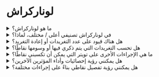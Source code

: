 # لوناركراش

<details>

<summary>ما هو لوناركراش؟</summary>

لوناركراش هي منصة تستخدم التعلم الآلي وتحليل البيانات لتوفير رؤى حول أسواق العملات المشفرة. تحلل نشاط وسائل التواصل الاجتماعي ومشاعر المستخدمين لتقديم رؤية شاملة لمختلف العملات المشفرة. تهدف المنصة إلى مساعدة المستثمرين على اتخاذ قرارات مستنيرة من خلال مقاييس وتحليلات فورية.

نستخدم لوناركراش كمزود بيانات في هذا التحدي.

يمكن العثور على مزيد من المعلومات حول لوناركراش [هنا](https://lunarcrush.com/faq).

</details>

<details>

<summary>في لوناركراش تصنيفي أعلى / مختلف، لماذا؟</summary>

نستخدم نظام تصنيف داخلي لضمان فرص أكثر عدالة لجميع المشاركين.

</details>

<details>

<summary>هل هناك قيود على عدد التغريدات أو إعادة التغريد؟</summary>

لا، فقط تجنب القيام بالترويج المفرط أو استخدام وسوم غير ذات صلة.

</details>

<details>

<summary>هل تحسب التغريدات التي يتم ذكري فيها أو وسومها نقاطًا؟</summary>

نعم، بطريقة غير مباشرة. يمكن أن يؤدي الإشارة إلى زيادة الانتشار، ويمكن أن يرفع الانتشار الأوسع تصنيفك كمؤثر، مما يمنحك المزيد من النقاط. الوسوم ضرورية لاعتراف بتغريداتك. تأكد من استخدام #XBorg و $XBG و #XBG.

</details>

<details>

<summary>ما هي الإجراءات الأخرى على تويتر التي يمكن أن تكسبني نقاطًا؟</summary>

الإعجابات والتعليقات وإعادة التغريد وزيادة عدد المتابعين هي عوامل غير مباشرة يمكن أن تعزز تصنيفك كمؤثر.

</details>

<details>

<summary>هل يمكنني رؤية إحصائيات وأداء المؤثرين الآخرين؟</summary>

قم بزيارة لوحة الزعيم. <mark style="color:red;">\[رابط إلى لوحة الزعيم]</mark>\
يمكن العثور على رؤية وتحليلات أكثر تفصيلاً [هنا](https://lunarcrush.com/cryptocurrency-influencers?symbol=XBG\&metric=influencers\_influential).

</details>

<details>

<summary>هل يمكنني رؤية تفصيل نقاطي بناءً على إجراءات مختلفة؟</summary>

تفوز بالنقاط بناءً على مشاركتك اليومية على تويتر حسب قياس لوناركراش. نظرًا لعدم كشف لوناركراش عن منهجية التصنيف الدقيقة، فإننا غير قادرين على تقديم مزيد من المعلومات المحددة حول هذا الجانب.

</details>